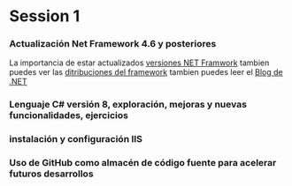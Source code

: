 
# Session 1

### Actualización Net Framework 4.6 y posteriores
 
 La importancia de estar actualizados [versiones NET Framwork](https://dotnet.microsoft.com/download/dotnet-framework) tambien puedes ver las [ditribuciones del framework](https://dotnet.microsoft.com/download) tambien puedes leer el [Blog de .NET](https://devblogs.microsoft.com/dotnet/)


### Lenguaje C# versión 8, exploración, mejoras y nuevas funcionalidades, ejercicios

### instalación y configuración IIS

### Uso de GitHub como almacén de código fuente para acelerar futuros desarrollos
